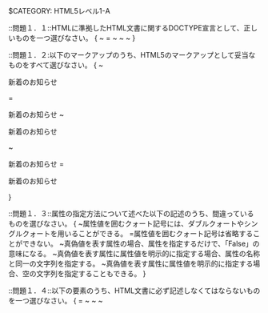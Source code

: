 $CATEGORY: HTML5レベル1-A

::問題１．１::HTMLに準拠したHTML文書に関するDOCTYPE宣言として、正しいものを一つ選びなさい。 {
	~<!DOCTYPE HTML PUBLIC "-//W3C//DTD HTML 4.01 Transitional//EN">
	=<!DOCTYPE html>
	~<!DOCTYPE HTML PUBLIC "-//W3C//DTD XHTML 1.0 Strict//EN" "http:www.w3.org/TR/xhtml/DTD/xhtml-strict.dtd">
	~<!DOCTYPE HTML PUBLIC "-//W3C//DTD HTML 4.01 Transitional//EN" "http:www.w3.org/TR/html4/loose.dtd">
	~<!DOCTYPE HTML PUBLIC "-//W3C//DTD HTML 4.01 Transitional//EN" "http:www.w3.org/TR/html4/strict.dtd">
}

::問題１．２:以下のマークアップのうち、HTML5のマークアップとして妥当なものをすべて選びなさい。 {
	~<p><span>新着のお知らせ</p></span>
	=<p><span>新着のお知らせ</span>
	~<p><span>新着のお知らせ</p>
	~<p><span>新着のお知らせ
	=<p><span>新着のお知らせ</span></p>
}

::問題１．３::属性の指定方法について述べた以下の記述のうち、間違っているものを選びなさい。 {
	~属性値を囲むクォート記号には、ダブルクォートやシングルクォートを用いることができる。
	=属性値を囲むクォート記号は省略することができない。
	~真偽値を表す属性の場合、属性を指定するだけで、「False」の意味になる。
	~真偽値を表す属性に属性値を明示的に指定する場合、属性の名称と同一の文字列を指定する。
	~真偽値を表す属性に属性値を明示的に指定する場合、空の文字列を指定することもできる。
}

::問題１．４::以下の要素のうち、HTML文書に必ず記述しなくてはならないものを一つ選びなさい。 {
	=<html>
	~<head>
	~<meta>
	~<title>
	~<body>
}

::問題１．５::HTML5におけるHTMLファイルの文字エンコーディングについて述べた以下の文章のうち、間違っているものを一つ選びなさい。 {
	~HTML5では、UTF-8の使用が推奨されている。
	~<meta charset="UTF-8">という指定方法が可能である。
	~<meta http-equiv="Contnet-Type" content="text/html;charset=UTF-8">という指定方法も依然として有効である。
	=charset属性を用いた文字エンコーディングの指定と、http-equiv属性を用いた指定を両方記述することが推奨されている。
	~文字エンコーディングの指定は、ファイルの先頭1024倍と以内で行う必要がある。
}

::問題１．６::外部のCSSやJavascriptファイルを指定する方法について述べた記述のうち、間違っているものを２つ選びなさい。 {
	~script要素のsrc属性を用いて、外部から読み込むJavascriptファイルのURLを指定することができる。
	=style要素のsrc属性を用いて、外部から読み込むCSSファイルのURLを指定することができる。
	~link要素のhref属性を用いて、外部から読み込むCSSファイルのURLを指定することができる。
	~script要素では、asyncやdeferという属性を用いて、外部のJavascriptファイルを読み込む方法を制御することができる。
	=link要素では、asyncやdeferという属性を用いて、外部のCSSファイルを読み込む方法を制御することができる。
}

::問題１．７::style要素について述べた以下の文章のうち、正しい記述をすべて選びなさい。 {
	=HTML5からscopedという属性が加わり、スタイルの適用範囲を限定できるようになった。
	=メディアクエリを指定するためのmedia属性を用いることができる。
	~src属性を用いて、外部から読み込むCSSファイルのURLを指定することができる。
	=scoped属性を指定しない場合、style要素内に記述されたCSSは文書全体に影響する。
	~scoped属性を指定しない場合、style属性内に記述されたCSSは、その記述が行われた箇所以降の文書に影響する。
}

::問題１．８::HTML5文書におけるセクションを形成するための要素をすべて選びなさい。 {
	=<section>
	=<article>
	~<nav>
	=<header>
	=<aside>
}

::問題１．９::HTML5における見出し要素（<h1>~<h6>）に関する説明のうち、間違っているものを3つ選びなさい。 {
	=h1要素は、1つの文書中で1回しか使用してはいけない。
	~セクションを形成する要素（section、articleなど）の中ではじめに使用された見出し要素は、そのセクションの見出しとして扱われる。
	=セクションを形成する要素（section、articleなど）を指定せずに、見出し要素をいきなり使用すると、エラーとして扱われる。
	=見出しを持たないセクションを作ることも可能である。
	~見出し要素は、header要素内で指定しなくてはならない。
}

::問題１．１０::HTML5で新たに加わった要素に関する説明のうち、間違っているものをすべて選びなさい。 {
	~main要素は、1文章中に1度しか使用できない。
	=main要素は、文章のアウトラインを構成する。
	=artile要素は、1文章中に1度しか使用できない。
	~artile要素は、文章のアウトラインを構成する。
	=artile要素とmain要素を同じ文章中で利用することはできない。
}

::問題１．１１::以下のコードから生成されるアウトラインを正しく表したものを1つ選びなさい。 
{
	~
	~
	~
	~
}

::問題１．１２::HTML5で追加されたマルチメディア要素に関する説明のうち、誤っているものを1つ選びなさい。 {
	~video要素は、src属性に動画ファイルのURLを指定することで動画を再生することができる。
	~audio要素は、src属性に動画ファイルのURLを指定することで音声を再生することができる。
	~source要素は、video要素やaudio要素とともに用いて、複数のメディアデータのURLを指定することができる。
	~track要素は、video要素やaudio要素とともに用いて、字幕やチャプターなどの情報を付与することができる。
	=src要素やsource要素で指定されたメディアデータの形式をブラウザがサポートしておらず再生が行えない場合、video要素やaudio要素の内側に記述したコンテンツが表示される。
}

::問題１．１３::Webページに画像を表示するための要素について説明した以下の文章の空欄を埋める正しい組み合わせを１つ選びなさい。 <p>固定の画像を表示するために用いられるのは（１）要素、JavaScriptで変更可能な動的なビットマップ画像を表示するために用いられるのは（２）要素である。</p>{
	~１：canvas ２：img
	~１：canvas ２：svg
	~１：img ２：svg
	=１：img ２：canvas
	~１：svg ２：canvas
}

::問題１．１４::カスタム属性について述べた説明のうち、間違っているものをすべて選びなさい。 {
	~カスタムデータ属性とは、任意の要素に対して独自の属性を指定できる仕組みである。
	~カスタムデータ属性は、「data-」という接頭辞を使用する。
	=カスタムデータ属性は、meta要素を用いて定義を行うことで、Webページ上で使用できるようになる。
	~カスタムデータ属性を使用したJavaScriptライブラリやフレームワークを作成することが可能である。
	=カスタムデータ属性を指定できる要素は、divとspanに限られている。
}

::問題１．１５::以下に示すタグの中で、終了タグを省略できないものを１つ選びなさい。 {
	~<p>
	~<li>
	~<dd>
	=<div>
	~<br>
}

::問題１．１６::以下に示す要素のうち、「重要性」に影響を及ぼす要素をすべて選びなさい。 {
	=strong
	~em
	~b
	~small
	~i
}

::問題１．１７::HTML5のセクションに関する要素について述べた以下の文章の、空欄を埋めるために最適な組み合わせを選びなさい。 <p>文章から独立して扱うことが可能なセクションを表すには（１）要素、文章の（主要な）ナビゲーションを表すセクションを表すには（２）要素を用いる。特化した用途を持たない、汎用的なセクションを表すには（３）要素を用いる。</p>{
	~１：section ２：aside ３：nav
	~１：aside ２：nav ３：section
	~１：aside ２：nav ３：article
	~１：article ２：nav ３：aside
	=１：article ２：nav ３：section
}

::問題１．１８::HTMLにメタデータを埋め込む手法について述べた説明のうち、間違っているものをすべて選びなさい。 {
	~Microdataは、GoogleやMicrosoftの検索エンジンによってもすでに対応されている。
	=schema.orgで規定されているボキャブラリは、Microdataでしか利用できない。
	=RDF/RDFs/RDFa liteは、いずれもXHTMLでしか利用できない。
	=schema.orgは、W3Cによって標準化が進められている。
	~Microdataによって規定されている属性はすべて「item」で始まる名称を持っている。
}

::問題１．１９::dl要素とその子要素に関する記述のうち、間違っているものを２つ選びなさい。 {
	=dl要素は、用語の定義をまとめたリストを表す。
	=dl要素の子要素として指定できる要素はdh（見出し）とdd（データ）である。
	~dd要素は複数連続で指定可能である。
	~dt要素は複数連続で指定可能である。
	~dl要素は、汎用的な「名前」と「値」のグループをまとめたリストを表す。
}

::問題１．２０::data URIについて述べた説明のうち、正しいものを２つ選びなさい。 {
	~data URIとは、「data://」で始まるURI文字列である。
	~data URIは、文字列化したバイナリデータしか表現できない。
	=data URIにバイナリデータを指定するには、base64というエンコード方式を用いて文字列化する。
	~data URIは、HTML内でのみ使用でき、CSSやJavaScriptとともに用いることはできない。
	=data URIは、HTTPリクエスト数を減らせる一方で、データ量が増加するというデメリットがある。
}

::問題１．２１::input要素のtype属性として使用できるものを3つ選びなさい。 {
	~card
	=time
	=email
	~zip
	=url
}

::問題１．２２::以下の要素のうち、HTML5ではすでに廃止となっている要素を1つ選びなさい。 {
	~small
	~u
	=big
	~b
	~s
}

::問題１．２３::要素の内部に独立したアウトラインを持つ要素を「セクショニングルート」と呼ぶ。以下の要素の中から、セクショニングルートではないものを１つ選びなさい。 {
	~<td>
	~<figure>
	~<blockquote>
	=<pre>
	~<body>
}

::問題２．１::HTML文書にCSSを適用する方法について述べた以下の文章のうち、間違っているものをすべて選びなさい。 {
	~style要素を用いて、そのHTML文書内にのみ適用されるCSSを記述することができる。
	=rel="css"を指定したlink要素を用いることで、外部のCSSファイルを読み込むことができる。
	=外部CSSを参照するlink要素には、type属性に"text/css"を必ず指定しなくてはならない。
	~HTML要素が持つstyle属性の値として、CSSを直接記述することができる。
	=外部のCSSファイルを読み込むには、style要素のsrc属性にCSSファイルのURLを指定する方法もある。
}

::問題２．２::以下の2つのa要素のうち、「削除」と画面に表示されるほうの要素のみを選択したい。間違っているものを1つ選びなさい。<pre></pre> {
	~#delete-button
	=.button .alert
	~.button:nth-of-type(2)
	~a:nth-of-type(2)
	~#new-button+a
}

::問題２．３::以下のマークアップ中に現れるli要素のうち、「受信箱」と表示されるリンクを子要素に持つもののみを選択したい。間違っているものを2つ選びなさい <pre></pre>{
	~li:nth-of-type(2)
	=li > a#link-inbox
	~li:nth-chile(2)
	~.meny-item:nth-of-type(2)
	=li < a#link-inbox
}

::問題２．４::以下のCSSが適用されたdiv要素の幅を選びなさい。 <pre></pre>{
	~200px;
	~210px;
	~220px;
	=230px;
	~240px;
}

::問題２．５::以下のCSSが適用されたdiv要素の幅を選びなさい。 <pre></pre> {
	=200px;
	~210px;
	~220px;
	~230px;
	~240px;
}

::問題２．６::displayプロパティの値として間違っているものを1つ選びなさい。 {
	~table
	~list-itme
	~inline
	=hidden
	~block
}

::問題２．７::以下のHTMLとCSSについて述べた文章の空欄を埋めなさい。<pre></pre> {
	~
	~
	~
	~
	~
}

::問題２．８::Webページのレイアウトによく使用される、floatプロパティを用いたテクニックについて述べた以下の記述のうち、間違っているものを1つ選びなさい。 {
	~floatは、指定した要素に対するテキストの回り込み方法を指定できる。
	~テキストの回り込みだけではなく、要素を横方向に並べるというレイアウトの実現にも利用できる。
	~floatを指定した要素は、元の文書から浮動してしまうため、要素の高さが親要素に反映されないという問題が生じる。
	=floatを解除するプロパティの名称はresetである。
}

::問題２．９::CSS3で追加された様々なプロパティについて述べた以下の文章の空欄を埋めるため、適切な組み合わせを選びなさい。<p>CSS3で追加された様々なプロパティを使用すると、従来画像やJavaScriptを使用せざるを得なかったようなデザインをCSSのみで実現することが可能になる。例えば、ボックスの角丸を実現する（１）プロパティ、ボックスに影をつけることができる（２）プロパティ、背景に直線グラデーションを指定できる（３）関数などが挙げられる。</p> {
	~１：corner-radius ２：drop-shadow ３：gradinet()
	~１：border-radius ２：drop-shadow ３：gradinet()
	=１：border-radius ２：box-shadow ３：linear-gradinet()
	~１：corner-radius ２：box-shadow ３：linear-gradinet()
	~１：border-radius ２：box-shadow ３：gradinet()
}

::問題２．１０::backgroundプロパティに関係する事柄について述べた以下の文章のうち、正しいものを2つ選びなさい。 {
	~background-imageプロパティとbackground-colorプロパティを同時に指定することはできない。
	=background-sizeプロパティを使用して、背景画像のサイズを指定することができる。
	=background-posiitonプロパティを使用して、背景画像の表示位置を指定することができる。
	~複数の背景画像を指定することはできない。
	~backgroundというショートハンドプロパティを用いて、background-positionプロパティやbackground-sizeプロパティを指定することができる。
}

::問題２．１１::positionプロパティの値として間違っているものを1つ選びなさい。 {
	=auto
	~relative
	~absolute
	~static
	~fixed
}

::問題２．１２::以下の、「A」と書かれたボックスを、親要素に対して左右中央に配置したい。どのようなプロパティを追加すればよいか、正しい選択肢を1つ選びなさい。<pre></pre> {
	~親要素(#container)に、「text-align: center;」を指定する。
	~親要素(#container)に、「margin; 0 auto;」を指定する。
	~子要素(#box)に、「text-align: center;」を指定する。
	=子要素(#box)に、「margin; 0 auto;」を指定する。
	~子要素(#box)に、「padding-left: 50%;」を指定する。
}

::問題３．１::レスポンシブWebデザインについて述べた以下の文章のうち、間違っているものを選びなさい。 {
	~レスポンシブWebデザインを使用すると、様々なデバイス上での最適な表示を、１つのHTMLファイルで実現することができる。
	=レスポンシブWebデザインは、スマートフォン用、タブレット用、PC用などといった複数のURLに応じて表示を切り替えるテクニックのことをいう。
	~レスポンシブWebデザインで使用される、Webページをっ表示するメディアの要件に従ってCSSを切り替える技術をメディアクエリと呼ぶ。
	~レスポンシブWebデザインでは、画面幅に関わらず同一のレイアウトを実現するために、％単位による要素の幅指定がよく用いられる。
	~レスポンシブWebデザインでは、画面の幅を％単位で指定する「Fluid Image」というテクニックがよく用いられる。
}

::問題３．２::以下の＃blockで表されるブロックは、横向きにした状態の、幅640pxのスマートフォンで表示を確認すると、何の色に見えるか？適切なものを1つ選びなさい。<pre></pre> {
	=赤
	~黄色
	~青
	~ピンク
}

::問題３．３::メディアクエリの記述方法について述べた以下の文章のうち、間違っているものを1つ選びなさい。 {
	~メディアクエリは、CSSのソースコード内に@mediaというキーワードとともに指定することができる。
	~メディアクエリは、link要素のmedia属性に指定することができる。
	~メディアクエリは、style要素のmedia属性に指定することができる。
	=メディアクエリは、script要素のmedia属性に指定することができる。
	~メディアクエリは、複数の条件をandやorで連結して指定することができる。
}

::問題３．４::メディアクエリで使用される代表的なメディア特性やメディアタイプについて述べた以下の文章のうち、間違っているものを1つ選びなさい。 {
	~全てを表すallをいうメディアタイプが存在する。
	~width、heightなど、メディア特性の多くは、「min-」や「max-」というプレフィックスをつけて「～以上」や「～以下」という条件を表すことができる
	~デバイスの向きを表すorientaionというメディア特性が存在する。
	~テレビを表すTVというメディアタイプが存在する。
	=device-width、device-heightは、表示領域の幅や高さを指定するためのメディア特性である。
}

::問題３．５::メディアクエリを使用して、「幅480pxを超えるデバイス上でのみ、グローバルナビを表示したい」という要件を満たしたい。どのようなメディアクエリを記述すればよいか。以下の（）に当てはまる正しいものを1つ選びなさい。<pre></pre> {
	~(width > 480px)
	~(min-width: 480px)
	~(device-width > 480px)
	~(min-device-width: 480px)
	=(min-device-width: 481px)
}

::問題３．６::レスポンシブＷｅｂデザインを行っていく上での画像の取り扱いについて述べた以下の文章のうち、間違っているものを1つ選びなさい。 {
	~幅や高さを％単位で指定することで、自動的に画像を拡大・縮小させるというテクニックがよく利用される。
	~デバイス・ピクセル比が１を超えるデバイス向けに、高解像度の画面を使用することがある。
	=拡大・縮小に強いベクター形式の画像フォーマットとして、ＪＰＥＧがよく使用される。
	~デバイスピクセル比が１を超えるデバイスをメディアクエリで識別できるようにするため、device-pixel-ratioというメディア特性を利用できる。
	~画像ファイルの読み込みに使用するHTTPリクエスト数を減らすため、複数の画像を1つにまとめるCSSスプライトや画像データをdataURI形式の文字列に変換して埋め込むといったテクニックがよく利用される。
}

::問題４．１::オフラインWebアプリケーションに関する説明のうち、間違ているものを１つ選びなさい。 {
	~オフラインWebアプリケーションを実現するための中心的な機能は、アプロケーションキャッシュと呼ばれる。
	~アプリケーションキャッシュは、ローカルでも参照可能なWebリソースのキャッシュである。
	~アプリケーションキャッシュに格納するリソースは、マニュフェストファイルと呼ばれるテキストファイルに記述する。
	=マニュフェストファイルの指定がない場合、アプリケーションキャッシュはキャッシュすべきリソースを自動的に判断できる。
	~アプリケーションキャッシュの更新チェックは、マニュフェストファイルが更新されているかどうかをチェックすることで行われる。
}

::問題４．２::アプリケーションキャッシュのマニュフェストファイルに関する説明のうち、間違っているものをすべて選びなさい。 {
	~マニュフェストファイルは、text/cache-manifestというMIMEタイプで配信しなくてはならない。
	=マニュフェストファイルはXML形式のテキストファイルである。
	=マニュフェストファイルのURLをmeta要素のmanifet属性に指定することで、Webアプリケーションのオフライン化を行うことができる。
	~マニュフェストファイル内で、セクションの指定を行っていない場合は、デフォルトでCACHEセクションに属しているとみなされる。
	~アプリケーションキャッシュの更新チェックは、マニュフェストファイルが更新されているかどうかをチェックすることで行われる。
}

::問題４．３::アプリケーションキャッシュのマニュフェストに指定可能なセクションをすべて選びなさい。 {
	=FALLBACK
	~STATIC
	=NETWORK
	~CONFIG
	=CACHE
}

::問題５．１::HTTPリクエストにおけるメソッドと説明の組み合わせとして間違っているものを1つ選びなさい。 {
	~GET:指定されたリソースを取得する。
	~POST：サーバにデータを送信する。
	~PUT：指定したリソースを保存する。
	~DELETE:指定したリソースを削除する。
	=HEAD:ループバックに利用する。
}

::問題５．２::HTTPレスポンスにおけるステータスコードと説明の組み合わせとして正しいものをすべて選びなさい。 {
	=200：リクエストが成功
	~301：リソースが一時的に移動
	~307：リソースが恒久的に移動
	=404：リソースが見つからない
	=500：内部サーバエラー
}

::問題５．３::IPアドレスの説明として間違っているものを１つ選びなさい。 {
	=インターネットに接続するすべての端末は、グローバルIPアドレスを割りふる必要がある。
	~同じネットワークに属する端末で、IPアドレスは重複してはならない。
	~所属するネットワークは、サブネットマスクを使って識別することができる。
	~127.0.0.1は、自身の端末と通信するためのアドレスである。
	~IPv4は、32ビットのアドレス空間しか持たないため、IPアドレスは不足している。
}

::問題５．４::ドメイン名の説明として間違っているものを1つ選びなさい。 {
	~ドメイン名は、インターネットで一意になるように管理されている。
	~ドメイン名は、人間が扱いやすいようにするためのものである。
	~１つのIPアドレスに複数のドメイン名を持つことができる。
	=JPなどのトップレベルドメインは、所属する国のものしか登録できない。
	~一般的にドメインを登録すると登録者の様々な情報が公開される。
}

::問題５．５::主にWebサイトで利用される画像ファイルのフォーマットと、その特徴について説明している正しいものをすべて選びなさい。 {
	=写真などの画像はJPGファイルが適している。
	=イラストなどの画像はPNGやGIFファイルが適している。
	~GIFは背景色を透過にすることができるが、PNGは透過にできない。
	~一般的にJPGファイルは劣化しないためオリジナルを保存するのに適している。
	=アニメーションGIFは広告などによく利用されている。
}

::問題５．６::DOMの説明として正しいものをすべて選びなさい。 {
	=DOMは、HTML文書などをアプリケーションから扱うための仕様である。
	=DOMを利用して要素の追加や削除、変更などができる。
	~JavaScriptのみによる各種APIが定義されている。
	=W3Cによって標準化されており、現在はレベル３の策定が進んでいる。
	~DOMではXML文書を操作することはできない。
}

::問題５．７::Cookieの説明として間違っているものを1つ選びなさい。 {
	~ドメイン・パスごとにデータをブラウザに保存することができる。
	=保存できるデータ形式は、文字列またはバイナリデータである。
	~保存できるデータ数は20個で、1個につき4096バイトまでである。
	~Cookieは、同じドメインパスへアクセスすると必ず送信されるので、通信量の負担になることがある。
	~よく使われる用途としては、セッションIDを保存するなどがある。
}

::問題５．８::TCPとUDPの説明について間違っているものを1つ選びなさい。 {
	~TCPは、再送制御やエラー訂正機能があるため信頼性が高い。
	~UDPは、一方的にデータを送信するだけなので信頼性が低い。
	~TCPとUDPを比べると通信速度はUDPのほうが早い。
	=TCPとUDPともに３ウェイハンドシェイクによってコネクションを確立する。
	~３ウェイハンドシェイクは、SYN、SYN/ACK、ACKパケットを端末間でやり取りする。
}

::問題５．９::インターネットの攻撃手法と説明の組み合わせとして間違っているものをすべて選びなさい。 {
	~SQLインジェクション：データにSQL分を混入して不正にデータベースを操作する手法
	=CSRF：データにJavaScriptなどを埋め込み、悪意あるスクリプトを実行させる手法
	=XSS：外部からのHTTPリクエストによってWebサイト上で何らかの操作を行わせる手法
	~ディレクトリトラバーサル：データに親ディレクトリへのパスなどを示す文字列を含めて本来アクセスできないファイルにアクセスする手法
	~フィッシング：メールなどで偽サイトをあたかも本物であるかのように見せかけて、パスワードなどを入力させる手法
}

::問題５．１０::Web広告の課金方式で「広告のクリック回数に応じて課金される広告」は次のうちどれか、1つ選びなさい。 {
	~インプレッション保証型広告
	=PPC広告
	~クリック保証型広告
	~アフィリエイト広告
	~バナー広告
}

::問題５．１１::MVCの説明として間違っているものを1つ選びなさい。 {
	~MVCは、ソフトウェア設計手法の1つで、プログラムを3つの層に分割する。
	~Modelは、ビジネスロジックを持つ層である。
	~Viewは、ユーザインターフェースを持つ層である。
	=Controllerは、データを操作する層である。
	~MVCには、構造が分かりやすくなり、変更に強くなるというメリットがある。
}

::問題５．１２::バーチャルホストの説明として正しいものをすべて選びなさい。 {
	=バーチャルホストは、1つのサーバで複数のドメインを運用する技術である。
	~バーチャルホストは、1つのサーバでの複数の仮想マシンを動作させる技術である。
	=Webサーバに複数のIPアドレス、ドメインを割り当てる方法がある。
	=1つのIPアドレスに複数のドメインを割り当てる方法がある。
	~複数のWebサーバに１つのドメインを割り当てる方法がある。
}

::問題５．１３::SEOの説明として正しいものをすべて選びなさい。 {
	~検索エンジンの検索結果に自サイトが表示されないようにする手法である。
	=検索エンジンの検索結果の上位に自サイトが表示されるようにする手法である。
	=Webサイトを巡回するクローラの動作などを分析し、それに適したサイトを構築する。
	=検索エンジンによっては、サイトのセマンティクスを評価して表示方法を変えるものもある。
	~サイトの見た目やデザインが検索結果に大きく影響するため、なるべくきれいにしたほうが良い。
}

::問題５．１４::dataURLスキームの説明として間違っているものを1つ選びなさい。 {
	~外部の画像ファイルをHTMLファイルにインラインで埋め込むことが可能である。
	~IMG要素のsrc属性など、ファイルを扱う個所に指定できる。
	~バイナリデータをdataURLで扱うためには、base64形式でエンコードする。
	=HTMLファイルに画像を埋め込んだ場合、画像を参照するためのHTTPリクエストがなくなり、サイズも減少する。
	~dataURLスキームを使って、canvas要素で作成した画像をダウンロードすることができる。
}

::問題５．１５::HTTPメソッドのうち、POSTの説明として正しいものを1つ選びなさい。 {
	~指定されたリソースを取得する。
	~ループバックに利用する。
	~指定したリソースを保存する。
	~サーバからデータを取得する。
	=サーバにデータを送信する。
}

::問題５．１６::サイトを新しいドメインに引っ越し、元のドメインへのアクセスをリダイレクトして引っ越し先に誘導する場合、適切なステータスコードとして正しいものを1つ選びなさい。 {
	~200
	=301
	~304
	~307
	~404
}

::問題５．１７::HTTPSの説明として間違っているものを1つ選びなさい。 {
	~HTTPを暗号化した経路（SSL/TLS）で安全に利用する方式である。
	~URLの先頭でHTTPの代わりにHTTPSを記述する。
	=デフォルトのポート番号は、８０である。
	~SSL/TLSは、公開鍵暗号方式と共通鍵暗号方式を組み合わせたものである。
	~SSL/TLSは、HTTPS以外にも多くのプロトコルで利用されている。
}

::問題５．１８::Ajaxの説明として間違っているものを1つ選びなさい。 {
	=ページのリロードを任意のタイミングで行って通信する。
	~サイト上で非同期通信でデータを取得する。
	~通信には、XMLHttpRequestを利用する。
	~Webサーバからデータを取得してページの一部を動的に書き換える。
	~Ajaxを利用して、よりリッチなWebアプリケーションを作成できる。
}

